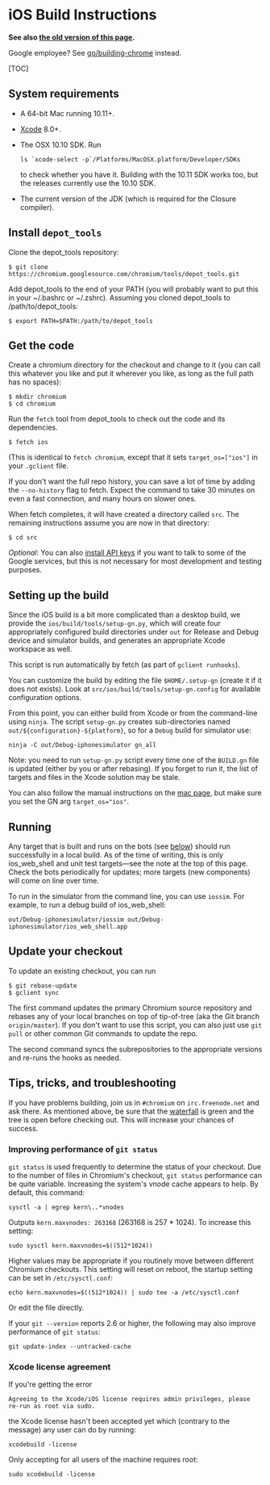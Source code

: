 # iOS Build Instructions

**See also [the old version of this page](old_ios_build_instructions.md).**

Google employee? See [go/building-chrome](https://goto.google.com/building-chrome) instead.

[TOC]

## System requirements

* A 64-bit Mac running 10.11+.
* [Xcode](https://developer.apple.com/xcode) 8.0+.
* The OSX 10.10 SDK. Run
  
      ls `xcode-select -p`/Platforms/MacOSX.platform/Developer/SDKs
 
  to check whether you have it.  Building with the 10.11 SDK works too, but
  the releases currently use the 10.10 SDK.
* The current version of the JDK (which is required for the Closure compiler).

## Install `depot_tools`

Clone the depot_tools repository:

    $ git clone https://chromium.googlesource.com/chromium/tools/depot_tools.git

Add depot_tools to the end of your PATH (you will probably want to put this
in your ~/.bashrc or ~/.zshrc). Assuming you cloned depot_tools
to /path/to/depot_tools:

    $ export PATH=$PATH:/path/to/depot_tools

## Get the code

Create a chromium directory for the checkout and change to it (you can call
this whatever you like and put it wherever you like, as
long as the full path has no spaces):
    
    $ mkdir chromium
    $ cd chromium

Run the `fetch` tool from depot_tools to check out the code and its
dependencies.

    $ fetch ios

(This is identical to `fetch chromium`, except that it sets `target_os=["ios"]`
in your `.gclient` file.

If you don't want the full repo history, you can save a lot of time by
adding the `--no-history` flag to fetch. Expect the command to take
30 minutes on even a fast connection, and many hours on slower ones.

When fetch completes, it will have created a directory called `src`.
The remaining instructions assume you are now in that directory:

    $ cd src

*Optional*: You can also [install API keys](https://www.chromium.org/developers/how-tos/api-keys)
if you want to talk to some of the Google services, but this is not necessary
for most development and testing purposes.

## Setting up the build

Since the iOS build is a bit more complicated than a desktop build, we
provide the `ios/build/tools/setup-gn.py`, which will create four
appropriately configured build directories under `out` for Release and
Debug device and simulator builds, and generates an appropriate Xcode
workspace as well. 

This script is run automatically by fetch (as part of `gclient runhooks`).

You can customize the build by editing the file `$HOME/.setup-gn` (create it
if it does not exists).  Look at `src/ios/build/tools/setup-gn.config` for
available configuration options.

From this point, you can either build from Xcode or from the command-line
using `ninja`. The script `setup-gn.py` creates sub-directories named
`out/${configuration}-${platform}`, so for a `Debug` build for simulator
use:

```shell
ninja -C out/Debug-iphonesimulator gn_all
```

Note: you need to run `setup-gn.py` script every time one of the `BUILD.gn`
file is updated (either by you or after rebasing). If you forget to run it,
the list of targets and files in the Xcode solution may be stale.

You can also follow the manual instructions on the 
[mac page](mac_build_instructions.md), but make sure you set the
GN arg `target_os="ios"`.

## Running

Any target that is built and runs on the bots (see [below](#Troubleshooting))
should run successfully in a local build. As of the time of writing, this is
only ios_web_shell and unit test targets—see the note at the top of this
page. Check the bots periodically for updates; more targets (new components)
will come on line over time.

To run in the simulator from the command line, you can use `iossim`. For
example, to run a debug build of ios_web_shell:

```shell
out/Debug-iphonesimulator/iossim out/Debug-iphonesimulator/ios_web_shell.app
```

## Update your checkout

To update an existing checkout, you can run

    $ git rebase-update
    $ gclient sync

The first command updates the primary Chromium source repository and rebases
any of your local branches on top of tip-of-tree (aka the Git branch `origin/master`).
If you don't want to use this script, you can also just use `git pull` or 
other common Git commands to update the repo.

The second command syncs the subrepositories to the appropriate versions and
re-runs the hooks as needed.

## Tips, tricks, and troubleshooting


If you have problems building, join us in `#chromium` on `irc.freenode.net` and
ask there. As mentioned above, be sure that the
[waterfall](http://build.chromium.org/buildbot/waterfall/) is green and the tree
is open before checking out. This will increase your chances of success.

### Improving performance of `git status`

`git status` is used frequently to determine the status of your checkout.  Due
to the number of files in Chromium's checkout, `git status` performance can be
quite variable.  Increasing the system's vnode cache appears to help.  By
default, this command:

    sysctl -a | egrep kern\..*vnodes

Outputs `kern.maxvnodes: 263168` (263168 is 257 * 1024).  To increase this
setting:

    sudo sysctl kern.maxvnodes=$((512*1024))

Higher values may be appropriate if you routinely move between different
Chromium checkouts.  This setting will reset on reboot, the startup setting can
be set in `/etc/sysctl.conf`:

    echo kern.maxvnodes=$((512*1024)) | sudo tee -a /etc/sysctl.conf

Or edit the file directly.

If your `git --version` reports 2.6 or higher, the following may also improve
performance of `git status`:

    git update-index --untracked-cache

### Xcode license agreement

If you're getting the error

```
Agreeing to the Xcode/iOS license requires admin privileges, please re-run as root via sudo.
```

the Xcode license hasn't been accepted yet which (contrary to the message) any
user can do by running:

    xcodebuild -license

Only accepting for all users of the machine requires root:

    sudo xcodebuild -license

